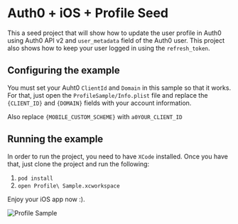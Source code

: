 # Auth0 + iOS + Profile Seed

This a seed project that will show how to update the user profile in Auth0 using Auth0 API v2 and `user_metadata` field of the Auth0 user. This project also shows how to keep your user logged in using the `refresh_token`.

## Configuring the example

You must set your Auht0 `ClientId` and `Domain` in this sample so that it works. For that, just open the `ProfileSample/Info.plist` file and replace the `{CLIENT_ID}` and `{DOMAIN}` fields with your account information.

Also replace `{MOBILE_CUSTOM_SCHEME}` with `a0YOUR_CLIENT_ID`

## Running the example

In order to run the project, you need to have `XCode` installed.
Once you have that, just clone the project and run the following:

1. `pod install`
2. `open Profile\ Sample.xcworkspace`

Enjoy your iOS app now :).

![Profile Sample](https://cdn.auth0.com/mobile-sdk-lock/profile-ios-swift.gif)
